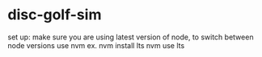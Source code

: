 # disc-golf-sim

set up: make sure you are using latest version of node,
to switch between node versions use nvm
ex. nvm install lts 
nvm use lts